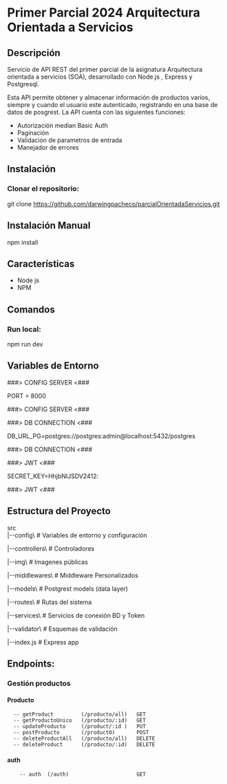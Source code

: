 # Primer Parcial 2024 Arquitectura Orientada a Servicios

## Descripción

Servicio de API REST del primer parcial de la asignatura Arquitectura orientada a servicios (SOA), desarrollado con Node.js , Express y Postgresql.

Esta API permite obtener y almacenar información de productos varios, siempre y cuando el usuario este autenticado, registrando en una base de datos de posgrest. La API cuenta con las siguientes funciones:

* Autorización median Basic Auth
* Paginación
* Validación de parametros de entrada
* Manejador de errores

## Instalación

### Clonar el repositorio:

git clone https://github.com/darwingpacheco/parcialOrientadaServicios.git

## Instalación Manual

 npm install

 ## Características

 * Node js
 * NPM

 ## Comandos

 ### Run local:

 npm run dev

 ## Variables de Entorno

###> CONFIG SERVER <###

PORT = 8000

###> CONFIG SERVER <###


###> DB CONNECTION <###

DB_URL_PG=postgres://postgres:admin@localhost:5432/postgres

###> DB CONNECTION <###


###> JWT <###

SECRET_KEY=HhjbNIJSDV2412:

###> JWT <###



## Estructura del Proyecto

src\
 |--config\         # Variables de entorno y configuración 
 
 |--controllers\    # Controladores 
 
 |--img\            # Imagenes públicas
 
 |--middlewares\    # Middleware Personalizados

 |--models\         # Postgrest models (data layer) 
 
 |--routes\         # Rutas del sistema
 
 |--services\       # Servicios de conexión BD y Token 
 
 |--validator\      # Esquemas de validación
 
 |--index.js        # Express app


## Endpoints:

### Gestión productos
    
#### Producto
      -- getProduct         (/producto/all)   GET
      -- getProductoUnico   (/producto/:id)   GET
      -- updateProducto     (/product/:id )   PUT
      -- postProducto       (/productO)       POST
      -- deleteProductAll   (/producto/all)   DELETE
      -- deleteProduct      (/producto/:id)   DELETE

#### auth
        -- auth  (/auth)                      GET
